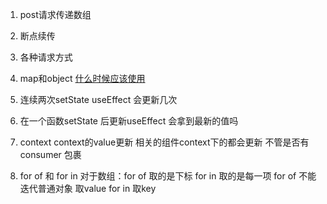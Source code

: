 1. post请求传递数组
2. 断点续传
3. 各种请求方式
4. map和object [什么时候应该使用](https://www.cnblogs.com/thy10lxsx/p/14606290.html)

5. 连续两次setState useEffect 会更新几次
6. 在一个函数setState 后更新useEffect 会拿到最新的值吗
7. context  context的value更新 相关的组件context下的都会更新  不管是否有consumer 包裹
8. for of 和 for in 对于数组：for of 取的是下标 for in 取的是每一项 for of 不能迭代普通对象 取value   for in 取key
